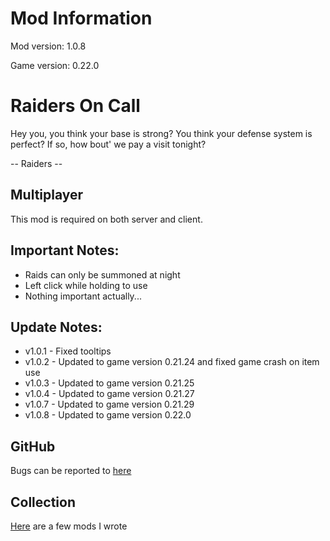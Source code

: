# Mod Information

Mod version: 1.0.8

Game version: 0.22.0

# Raiders On Call

Hey you, you think your base is strong?
You think your defense system is perfect?
If so, how bout' we pay a visit tonight?

-- Raiders -- 

## Multiplayer

This mod is required on both server and client.

## Important Notes:

- Raids can only be summoned at night
- Left click while holding to use
- Nothing important actually...

## Update Notes:
- v1.0.1 - Fixed tooltips
- v1.0.2 - Updated to game version 0.21.24 and fixed game crash on item use
- v1.0.3 - Updated to game version 0.21.25
- v1.0.4 - Updated to game version 0.21.27
- v1.0.7 - Updated to game version 0.21.29
- v1.0.8 - Updated to game version 0.22.0

## GitHub

Bugs can be reported to [here](https://github.com/dianchia/RaidersOnCall/issues)

## Collection

[Here](https://github.com/dianchia/Necesse-Mods) are a few mods I wrote

